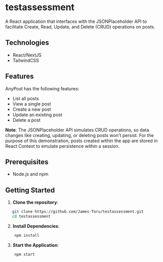 # testassessment
A React application that interfaces with the JSONPlaceholder API to facilitate Create, Read, Update, and Delete (CRUD) operations on posts.

## Technologies
- React/NextJS
- TailwindCSS

## Features
AnyPost has the following features:
- List all posts
- View a single post
- Create a new post
- Update an existing post
- Delete a post

**Note**: The JSONPlaceholder API simulates CRUD operations, so data changes like creating, updating, or deleting posts won't persist. For the purpose of this demonstration, posts created within the app are stored in React Context to emulate persistence within a session.

## Prerequisites

- Node.js and npm

## Getting Started

1. **Clone the repository**:
```bash
   git clone https://github.com/James-Toru/testassessment.git
   cd testassessment
```
2. **Install Dependencies**:
```bash
    npm install
```
3. **Start the Application**:
```bash
    npm start
```